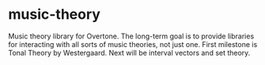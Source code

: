 music-theory
====================

Music theory library for Overtone. The long-term goal is to provide libraries for interacting with all sorts of music
theories, not just one. First milestone is Tonal Theory by Westergaard. Next will be interval vectors and set theory.

